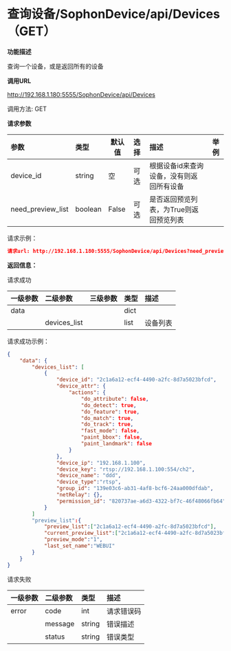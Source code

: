 # 查询设备/SophonDevice/api/Devices（GET）

**功能描述**

查询一个设备，或是返回所有的设备

**调用URL**

http://192.168.1.180:5555/SophonDevice/api/Devices

调用方法: GET

**请求参数**

| 参数            | 类型   |  默认值  | 选择 | 描述                                               |  举例  |
| :-------------- | :----- | ----------------------------------- | :--- | :------------------------------------------------- | --------------------------------- |
| device_id | string | 空                                  | 可选 | 根据设备id来查询设备，没有则返回所有设备 |                           |
| need_preview_list | boolean | False | 可选 | 是否返回预览列表，为True则返回预览列表 |  |

请求示例：

```json
请求url: http://192.168.1.180:5555/SophonDevice/api/Devices?need_preview_list=true
```



**返回信息：**

请求成功

| 一级参数 | 二级参数     | 三级参数 | 类型 | 描述     |
| :------- | :----------- | :------- | :--- | :------- |
| data     |              |          | dict |          |
|          | devices_list |          | list | 设备列表 |

请求成功示例：

```json
{
    "data": {
        "devices_list": [
            {
                "device_id": "2c1a6a12-ecf4-4490-a2fc-8d7a5023bfcd",
                "device_attr": {
                    "actions": {
                        "do_attribute": false,
                        "do_detect": true,
                        "do_feature": true,
                        "do_match": true,
                        "do_track": true,
                        "fast_mode": false,
                        "paint_bbox": false,
                        "paint_landmark": false
                    }
                },
                "device_ip": "192.168.1.100",
                "device_key": "rtsp://192.168.1.100:554/ch2",
                "device_name": "ddd",
                "device_type":"rtsp",
                "group_id": "139e03c6-ab31-4af8-bcf6-24aa000dfdab",
                "netRelay": {},
                "permission_id": "820737ae-a6d3-4322-bf7c-46f48066fb64"
            }
        ]
        "preview_list":{
            "preview_list":["2c1a6a12-ecf4-4490-a2fc-8d7a5023bfcd"],
            "current_preview_list":["2c1a6a12-ecf4-4490-a2fc-8d7a5023bfcd"],
            "preview_mode":"1",
            "last_set_name":"WEBUI"
        }
    }
}
```

请求失败

| 一级参数 | 二级参数 | 类型   | 描述       |
| :------- | :------- | :----- | :--------- |
| error    | code     | int    | 请求错误码 |
|          | message  | string | 错误描述   |
|          | status   | string | 错误类型   |
